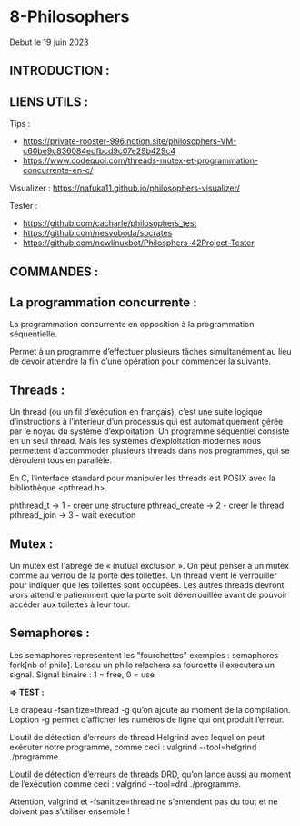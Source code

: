 # **8-Philosophers**

Debut le 19 juin 2023

## **INTRODUCTION :**



## **LIENS UTILS :**

Tips : 
- https://private-rooster-996.notion.site/philosophers-VM-c60be9c836084edfbcd9c07e29b429c4
- https://www.codequoi.com/threads-mutex-et-programmation-concurrente-en-c/

Visualizer : https://nafuka11.github.io/philosophers-visualizer/

Tester : 
- https://github.com/cacharle/philosophers_test
- https://github.com/nesvoboda/socrates
- https://github.com/newlinuxbot/Philosphers-42Project-Tester

## **COMMANDES :**




## **La programmation concurrente :**

La programmation concurrente en opposition à la programmation séquentielle.

Permet à un programme d’effectuer plusieurs tâches simultanément au lieu de devoir attendre la fin d’une opération pour commencer la suivante.

## **Threads :**

Un thread (ou un fil d’exécution en français), c’est une suite logique d’instructions à l’intérieur d’un processus qui est automatiquement gérée par le noyau du système d’exploitation. Un programme séquentiel consiste en un seul thread. Mais les systèmes d’exploitation modernes nous permettent d’accommoder plusieurs threads dans nos programmes, qui se déroulent tous en parallèle.

En C, l’interface standard pour manipuler les threads est POSIX avec la bibliothèque <pthread.h>.

phthread_t      ->  1 - creer une structure
pthread_create  ->  2 - creer le thread
pthread_join    ->  3 - wait execution

## **Mutex :**

Un mutex est l'abrégé de « mutual exclusion ».
On peut penser à un mutex comme au verrou de la porte des toilettes. Un thread vient le verrouiller pour indiquer que les toilettes sont occupées. Les autres threads devront alors attendre patiemment que la porte soit déverrouillée avant de pouvoir accéder aux toilettes à leur tour.



## **Semaphores :**

Les semaphores representent les "fourchettes" exemples : semaphores fork[nb of philo].
Lorsqu un philo relachera sa fourcette il executera un signal.
Signal binaire : 1 = free, 0 = use


**=> TEST :**

Le drapeau -fsanitize=thread -g qu’on ajoute au moment de la compilation. L’option -g permet d’afficher les numéros de ligne qui ont produit l’erreur.

L’outil de détection d’erreurs de thread Helgrind avec lequel on peut exécuter notre programme, comme ceci : 
valgrind --tool=helgrind ./programme.

L’outil de détection d’erreurs de threads DRD, qu’on lance aussi au moment de l’exécution comme ceci : 
valgrind --tool=drd ./programme.

Attention, valgrind et -fsanitize=thread ne s’entendent pas du tout et ne doivent pas s’utiliser ensemble !

